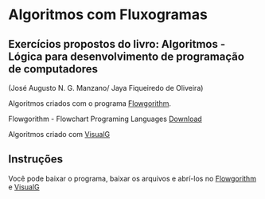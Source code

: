 # Algoritmos com Fluxogramas

## Exercícios propostos do livro: Algoritmos - Lógica para desenvolvimento de programação de computadores
(José Augusto N. G. Manzano/ Jaya Fiqueiredo de Oliveira)

Algoritmos criados com o programa [Flowgorithm](http://flowgorithm.org/).

Flowgorithm - Flowchart Programing Languages [Download](http://flowgorithm.org/download/index.html)

Algoritmos criado com [VisualG](http://visualg3.com.br/)

## Instruções

Você pode baixar o programa, baixar os arquivos e abrí-los no [Flowgorithm](http://flowgorithm.org/) e [VisualG](http://visualg3.com.br/)
